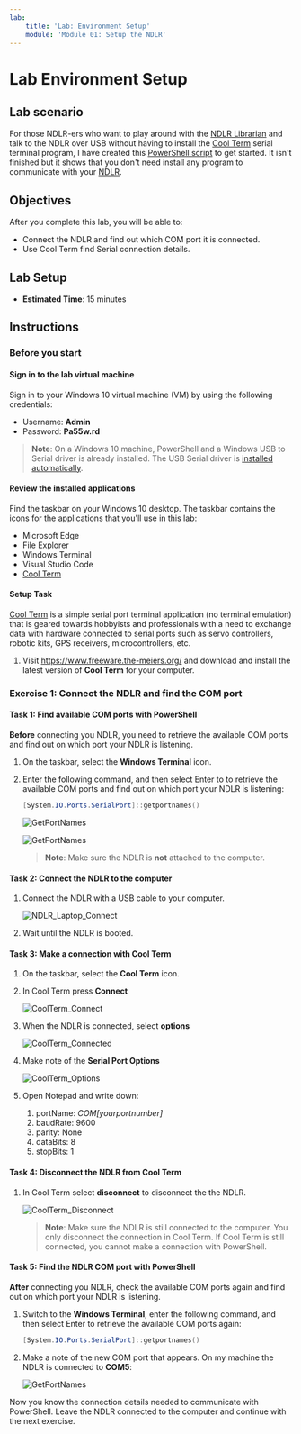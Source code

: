```yaml
---
lab:
    title: 'Lab: Environment Setup'
    module: 'Module 01: Setup the NDLR'
---
```


# Lab Environment Setup

## Lab scenario

For those NDLR-ers who want to play around with the [NDLR Librarian](https://github.com/Barilium8/The-NDLR-Librarian) and talk to the NDLR over USB without having to install the [Cool Term](https://github.com/Barilium8/The-NDLR-Librarian/wiki/0) serial terminal program, I have created this [PowerShell script](NDLRUSBSerial.ps1) to get started. It isn't finished but it shows that you don't need install any program to communicate with your [NDLR](https://conductivelabs.com/).

## Objectives

After you complete this lab, you will be able to:

- Connect the NDLR and find out which COM port it is connected.
- Use Cool Term find Serial connection details.

## Lab Setup

- **Estimated Time**: 15 minutes

## Instructions

### Before you start

#### Sign in to the lab virtual machine

Sign in to your Windows 10 virtual machine (VM) by using the following credentials:

- Username: **Admin**
- Password: **Pa55w.rd**

> **Note**: On a Windows 10 machine, PowerShell and a Windows USB to Serial driver is already installed. The USB Serial driver is [installed automatically](https://docs.microsoft.com/en-us/windows-hardware/drivers/usbcon/usb-driver-installation-based-on-compatible-ids). 

#### Review the installed applications

Find the taskbar on your Windows 10 desktop. The taskbar contains the icons for the applications that you'll use in this lab:

- Microsoft Edge
- File Explorer
- Windows Terminal
- Visual Studio Code
- [Cool Term](https://github.com/Barilium8/The-NDLR-Librarian/wiki/0)

#### Setup Task

[Cool Term](https://www.freeware.the-meiers.org/) is a simple serial port terminal application (no terminal emulation) that is geared towards hobbyists and professionals with a need to exchange data with hardware connected to serial ports such as servo controllers, robotic kits, GPS receivers, microcontrollers, etc.

1. Visit https://www.freeware.the-meiers.org/ and download and install the latest version of **Cool Term** for your computer.

### Exercise 1: Connect the NDLR and find the COM port 

#### Task 1: Find available COM ports with PowerShell

**Before** connecting you NDLR, you need to retrieve the available COM ports and find out on which port your NDLR is listening.

1. On the taskbar, select the **Windows Terminal** icon.
1. Enter the following command, and then select Enter to to retrieve the available COM ports and find out on which port your NDLR is listening:

    ```PowerShell
    [System.IO.Ports.SerialPort]::getportnames()
    ```

    ![GetPortNames](images/getportnames-no-ndlr.png)

    ![GetPortNames](images/getportnames-no-ndlr-result.png)

    > **Note**: Make sure the NDLR is **not** attached to the computer.

#### Task 2: Connect the NDLR to the computer

1. Connect the NDLR with a USB cable to your computer.

    ![NDLR_Laptop_Connect](images/ndlr_laptop.png)

2. Wait until the NDLR is booted.

#### Task 3: Make a connection with Cool Term

1. On the taskbar, select the **Cool Term** icon.

1. In Cool Term press **Connect**

    ![CoolTerm_Connect](images/coolterm_connect.png)

1. When the NDLR is connected, select **options**

    ![CoolTerm_Connected](images/coolterm_connected.png)

1. Make note of the **Serial Port Options**

    ![CoolTerm_Options](images/coolterm_options.png)

1. Open Notepad and write down:

    1. portName: *COM[yourportnumber]*
    1. baudRate: 9600
    1. parity: None
    1. dataBits: 8
    1. stopBits: 1

#### Task 4: Disconnect the NDLR from Cool Term

1. In Cool Term select **disconnect** to disconnect the the NDLR.

    ![CoolTerm_Disconnect](images/coolterm_disconnect.png)

    > **Note**: Make sure the NDLR is still connected to the computer. You only disconnect the connection in Cool Term. If Cool Term is still connected, you cannot make a connection with PowerShell.

#### Task 5: Find the NDLR COM port with PowerShell 

**After** connecting you NDLR, check the available COM ports again and find out on which port your NDLR is listening.

1. Switch to the **Windows Terminal**, enter the following command, and then select Enter to retrieve the available COM ports again:

    ```PowerShell
    [System.IO.Ports.SerialPort]::getportnames()
    ```

1. Make a note of the new COM port that appears. On my machine the NDLR is connected to **COM5**:

    ![GetPortNames](images/getportnames.png)

Now you know the connection details needed to communicate with PowerShell. Leave the NDLR connected to the computer and continue with the next exercise.